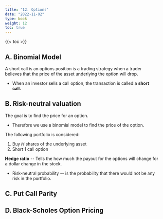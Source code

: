 ```yaml
---
title: "12. Options"
date: "2022-11-02"
type: book
weight: 12
toc: true
---
```


{{< toc >}}

## A. Binomial Model

A short call is an options position is a trading strategy when a trader believes that the price of the asset underlying the option will drop.

- When an investor sells a call option, the transaction is called a **short call.**

## B. Risk-neutral valuation

The goal is to find the price for an option.

- Therefore we use a binomial model to find the price of the option.

The following portfolio is considered:

1. Buy $H$ shares of the underlying asset
2. Short $1$ call option

**Hedge ratio** -- Tells the how much the payout for the options will change for a dollar change in the stock.

- Risk-neutral probability -- is the probability that there would not be any risk in the portfolio.

## C. Put Call Parity

## D. Black-Scholes Option Pricing
